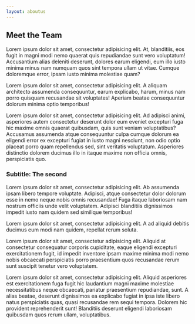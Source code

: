 ```yaml
---
layout: aboutus
---
```


## Meet the Team

<p>Lorem ipsum dolor sit amet, consectetur adipisicing elit. At, blanditiis, eos fugit in magni modi nemo quaerat quis repudiandae sunt vero voluptatum! Accusantium alias deleniti deserunt, dolores earum eligendi, eum illo iusto minima minus nam numquam quos sint tempora ullam ut vitae. Cumque doloremque error, ipsam iusto minima molestiae quam?</p>

<p>Lorem ipsum dolor sit amet, consectetur adipisicing elit. A aliquam architecto assumenda consequuntur, earum explicabo, harum, minus nam porro quisquam recusandae sit voluptates! Aperiam beatae consequuntur dolorum minima optio temporibus!</p>

<p>Lorem ipsum dolor sit amet, consectetur adipisicing elit. Ad adipisci animi, asperiores autem consectetur deserunt dolor eum eveniet excepturi fuga hic maxime omnis quaerat quibusdam, quis sunt veniam voluptatibus? Accusamus assumenda atque consequuntur culpa cumque dolorum ea eligendi error ex excepturi fugiat in iusto magni nesciunt, non odio optio placeat porro quam repellendus sed, sint veritatis voluptatum. Asperiores distinctio dolorem ducimus illo in itaque maxime non officia omnis, perspiciatis quo.</p>

### Subtitle: The second

<p>Lorem ipsum dolor sit amet, consectetur adipisicing elit. Ab assumenda ipsam libero tempore voluptate. Adipisci, atque consectetur dolor dolorum esse in nemo neque nobis omnis recusandae! Fuga itaque laboriosam nam nostrum officiis unde velit voluptatem. Adipisci blanditiis dignissimos impedit iusto nam quidem sed similique temporibus!</p>

<p>Lorem ipsum dolor sit amet, consectetur adipisicing elit. A ad aliquid debitis ducimus eum modi nam quidem, repellat rerum soluta.</p>

<p>Lorem ipsum dolor sit amet, consectetur adipisicing elit. Aliquid at consectetur consequatur corporis cupiditate, eaque eligendi excepturi exercitationem fugit, id impedit inventore ipsam maxime minima modi nemo nobis obcaecati perspiciatis porro praesentium quos recusandae rerum sunt suscipit tenetur vero voluptatem.</p>

<p>Lorem ipsum dolor sit amet, consectetur adipisicing elit. Aliquid asperiores est exercitationem fuga fugit hic laudantium magni maxime molestiae necessitatibus neque obcaecati, pariatur praesentium repudiandae, sunt. A alias beatae, deserunt dignissimos ea explicabo fugiat in ipsa iste libero natus perspiciatis quas, quasi recusandae rem sequi tempora. Dolorem hic provident reprehenderit sunt! Blanditiis deserunt eligendi laboriosam quibusdam quos rerum ullam, voluptatibus.</p>

